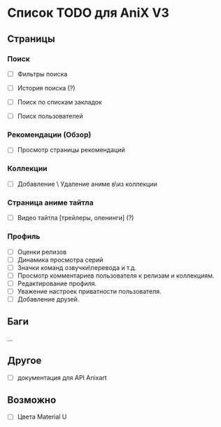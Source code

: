 # Список TODO для AniX V3

## Страницы

### Поиск

- [ ] Фильтры поиска
- [ ] История поиска (?)

- [ ] Поиск по спискам закладок
- [ ] Поиск пользователей

### Рекомендации (Обзор)

- [ ] Просмотр страницы рекомендаций

### Коллекции

- [ ] Добавление \ Удаление аниме в\из коллекции

### Страница аниме тайтла

- [ ] Видео тайтла [трейлеры, опенинги] (?)

### Профиль

- [ ] Оценки релизов
- [ ] Динамика просмотра серий
- [ ] Значки команд озвучки\перевода и т.д.
- [ ] Просмотр комментариев пользователя к релизам и коллекциям.
- [ ] Редактирование профиля.
- [ ] Уважение настроек приватности пользователя.
- [ ] Добавление друзей.

## Баги

...

## Другое

- [ ] документация для API Anixart

## Возможно

- [ ] Цвета Material U
